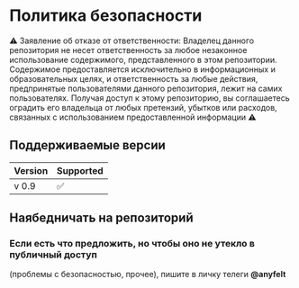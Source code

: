 # Политика безопасности

⚠️ Заявление об отказе от ответственности: Владелец данного репозитория не несет ответственность за любое незаконное использование содержимого, представленного в этом репозитории. Содержимое предоставляется исключительно в информационных и образовательных целях, и ответственность за любые действия, предпринятые пользователями данного репозитория, лежит на самих пользователях. Получая доступ к этому репозиторию, вы соглашаетесь оградить его владельца от любых претензий, убытков или расходов, связанных с использованием предоставленной информации ⚠️

## Поддерживаемые версии

| Version | Supported          |
| ------- | ------------------ |
| v 0.9   | :white_check_mark: |

## Наябедничать на репозиторий


### Если есть что предложить, но чтобы оно не утекло в публичный доступ
(проблемы с безопасностью, прочее), пишите в личку телеги **@anyfelt**
